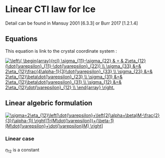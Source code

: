 # Linear CTI law for Ice

Detail can be found in Mansuy 2001 \[6.3.3\] or Burr 2017 \[1.2.1.4\]

## Equations

This equation is link to the crystal coordinate system :

<a href="https://www.codecogs.com/eqnedit.php?latex=\left\{&space;\begin{array}{rcl}&space;\sigma_{11}-\sigma_{22}&space;&&space;=&space;&&space;2\eta_{12}(\dot{\varepsilon}_{11}-\dot{\varepsilon}_{22})&space;\\&space;\sigma_{33}&space;&=&&space;2\eta_{12}\frac{4\alpha-1}{3}\dot{\varepsilon}_{33}&space;\\&space;\sigma_{23}&space;&=&&space;2\eta_{12}\beta\dot{\varepsilon}_{23}&space;\\&space;\sigma_{31}&space;&=&&space;2\eta_{12}\beta\dot{\varepsilon}_{31}&space;\\&space;\sigma_{12}&space;&=&&space;2\eta_{12}\dot{\varepsilon}_{12}&space;\\&space;\end{array}&space;\right." target="_blank"><img src="https://latex.codecogs.com/gif.latex?\left\{&space;\begin{array}{rcl}&space;\sigma_{11}-\sigma_{22}&space;&&space;=&space;&&space;2\eta_{12}(\dot{\varepsilon}_{11}-\dot{\varepsilon}_{22})&space;\\&space;\sigma_{33}&space;&=&&space;2\eta_{12}\frac{4\alpha-1}{3}\dot{\varepsilon}_{33}&space;\\&space;\sigma_{23}&space;&=&&space;2\eta_{12}\beta\dot{\varepsilon}_{23}&space;\\&space;\sigma_{31}&space;&=&&space;2\eta_{12}\beta\dot{\varepsilon}_{31}&space;\\&space;\sigma_{12}&space;&=&&space;2\eta_{12}\dot{\varepsilon}_{12}&space;\\&space;\end{array}&space;\right." title="\left\{ \begin{array}{rcl} \sigma_{11}-\sigma_{22} & = & 2\eta_{12}(\dot{\varepsilon}_{11}-\dot{\varepsilon}_{22}) \\ \sigma_{33} &=& 2\eta_{12}\frac{4\alpha-1}{3}\dot{\varepsilon}_{33} \\ \sigma_{23} &=& 2\eta_{12}\beta\dot{\varepsilon}_{23} \\ \sigma_{31} &=& 2\eta_{12}\beta\dot{\varepsilon}_{31} \\ \sigma_{12} &=& 2\eta_{12}\dot{\varepsilon}_{12} \\ \end{array} \right." /></a>

## Linear algebric formulation

<a href="https://www.codecogs.com/eqnedit.php?latex=\sigma=2\eta_{12}\left[\dot{\varepsilon}&plus;\left[2(\alpha&plus;\beta)M-\frac{2}{3}(\alpha-1)I&space;\right]Tr(M\dot{\varepsilon})&plus;(\beta-1)(M\dot{\varepsilon}&plus;\dot{\varepsilon}M)&space;\right]" target="_blank"><img src="https://latex.codecogs.com/gif.latex?\sigma=2\eta_{12}\left[\dot{\varepsilon}&plus;\left[2(\alpha&plus;\beta)M-\frac{2}{3}(\alpha-1)I&space;\right]Tr(M\dot{\varepsilon})&plus;(\beta-1)(M\dot{\varepsilon}&plus;\dot{\varepsilon}M)&space;\right]" title="\sigma=2\eta_{12}\left[\dot{\varepsilon}+\left[2(\alpha+\beta)M-\frac{2}{3}(\alpha-1)I \right]Tr(M\dot{\varepsilon})+(\beta-1)(M\dot{\varepsilon}+\dot{\varepsilon}M) \right]" /></a>

### Linear case

$\eta_{12}$ is a constant
